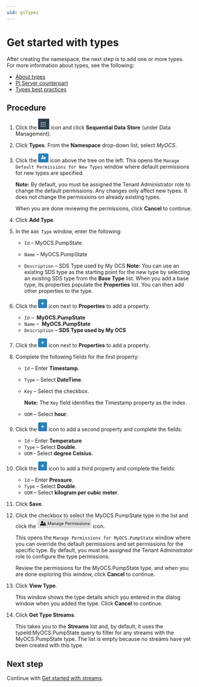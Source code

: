 ```yaml
---
uid: gsTypes
---
```


# Get started with types

After creating the namespace, the next step is to add one or more types. For more information about types, see the following:

- [About types](xref:ccTypes)
- [PI Server counterpart](xref:ccTypes#types-pi-server)
- [Types best practices](xref:bpTypes)

## Procedure

1. Click the ![Menu icon](images\menu-icon.png) icon and click **Sequential Data Store** (under Data Management).

1. Click **Types**. From the **Namespace** drop-down list, select *MyOCS*.

1. Click the ![Manage Default Type Permissions icon](images\ManageDefaultIcon.png) icon above the tree on the left. 
   This opens the `Manage Default Permissions for New Types` window where default permissions for new types are specified. 

   **Note:** By default, you must be assigned the Tenant Administrator role to change the default permissions. Any changes only affect new types. It does not change the permissions on already existing types. 

   When you are done reviewing the permissions, click **Cancel** to continue.

1. Click **Add Type**.

1. In the `Add Type` window, enter the following:

   - `Id` &ndash; MyOCS.PumpState

   - `Name` &ndash; MyOCS.PumpState

   - `Description` &ndash; SDS Type used by My OCS
**Note:** You can use an existing SDS type as the starting point for the new type by selecting an existing SDS type from the **Base Type** list. When you add a base type, its properties populate the **Properties** list. You can then add other properties to the type.

1. Click the ![Properties icon](images\PropertiesPlusIcon.png) icon next to **Properties** to add a property.
   - `Id` &ndash;  **MyOCS.PumpState**
   - `Name` &ndash;  **MyOCS.PumpState**
   - `Description` &ndash; **SDS Type used by My OCS**
1. Click the ![Properties icon](images\PropertiesPlusIcon.png) icon next to **Properties** to add a property.

1. Complete the following fields for the first property:
   - `Id` &ndash; Enter **Timestamp**.
   
   - `Type` &ndash; Select **DateTime**. 
   
   - `Key` &ndash; Select the checkbox.
   
     **Note:** The `Key` field identifies the Timestamp property as the index.
     
   - `UOM` &ndash; Select **hour**.
   
1. Click the ![Properties icon](images\PropertiesPlusIcon.png) icon to add a second property and complete the fields:
   - `Id` &ndash; Enter **Temperature**
   - `Type` &ndash; Select **Double**.
   - `UOM` &dash; Select **degree Celsius**.
   
1. Click the ![Properties icon](images\PropertiesPlusIcon.png) icon to add a third property and complete the fields:

   - `Id` &ndash; Enter **Pressure**.
   - `Type` &ndash; Select **Double**.
   - `UOM` &ndash; Select **kilogram per cubic meter**.

1. Click **Save**.

1. Click the checkbox to select the MyOCS.PumpState type in the list and click the ![Manage Permissions icon](images/manage-permissions-icon.png) icon.

    This opens the `Manage Permissions for MyOCS.PumpState` window where you can override the default permissions and set permissions for the specific type. By default, you must be assigned the Tenant Administrator role to configure the type permissions.

    Review the permissions for the MyOCS.PumpState type, and when you are done exploring this window, click **Cancel** to continue. 

1. Click **View Type**.

   This window shows the type details which you entered in the dialog window when you added the type. Click **Cancel** to continue.

1. Click **Get Type Streams**.

   This takes you to the **Streams** list and, by default, it uses the typeId:MyOCS.PumpState query to filter for any streams with the MyOCS.PumpState type. The list is empty because no streams have yet been created with this type.
   

## Next step

Continue with [Get started with streams](xref:gsStreams).
